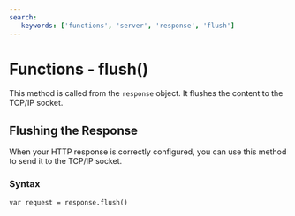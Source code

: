 ```yaml
---
search:
   keywords: ['functions', 'server', 'response', 'flush']
---
```


# Functions - flush()

This method is called from the `response` object.  It flushes the content to the TCP/IP socket.

## Flushing the Response

When your HTTP response is correctly configured, you can use this method to send it to the TCP/IP socket.

### Syntax

```
var request = response.flush()
```

